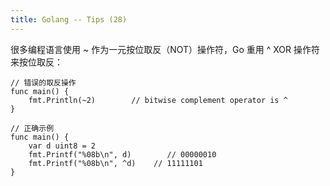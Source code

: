 ```yaml
---
title: Golang -- Tips (28)
---
```


很多编程语言使用 ~ 作为一元按位取反（NOT）操作符，Go 重用 ^ XOR 操作符来按位取反：

```
// 错误的取反操作
func main() {
    fmt.Println(~2)        // bitwise complement operator is ^
}

// 正确示例
func main() {
    var d uint8 = 2
    fmt.Printf("%08b\n", d)        // 00000010
    fmt.Printf("%08b\n", ^d)    // 11111101
}
```
